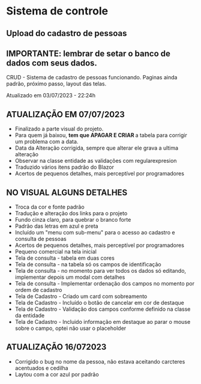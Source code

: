 # Sistema de controle

## Upload do cadastro de pessoas

## IMPORTANTE: lembrar de setar o banco de dados com seus dados.

CRUD - Sistema de cadastro de pessoas funcionando.
Paginas ainda padrão, próximo passo, layout das telas.

Atualizado em 03/07/2023 - 22:24h

## ATUALIZAÇÃO EM 07/07/2023
* Finalizado a parte visual do projeto.
* Para quem já baixou, <STRONG>tem que APAGAR E CRIAR </STRONG> a tabela para corrigir um problema com a data.
* Data da Alteração corrigida, sempre que alterar ele grava a ultima alteração
* Observar na classe entidade as validações com regularexpresion
* Traduzido vários itens padrão do Blazor
* Acertos de pequenos detalhes, mais perceptível por programadores


## NO VISUAL ALGUNS DETALHES
* Troca da cor e fonte padrão
* Tradução e alteração dos links para o projeto
* Fundo cinza claro, para quebrar o branco forte
* Padrão das letras em azul e preta
* Incluído um "menu com sub-menu" para o acesso ao cadastro e consulta de pessoas
* Acertos de pequenos detalhes, mais perceptível por programadores
* Pequeno comercial na tela inicial
* Tela de consulta - tabela em duas cores
* Tela de consulta - na tabela só os campos de identificação
* Tela de consulta - no momento para ver todos os dados só editando, implementar depois um modal com detalhes
* Tela de consulta - Implementar ordenação dos campos no momento por ordem de cadastro
* Tela de Cadastro - Criado um card com sobreamento
* Tela de Cadastro - Incluído o botão de cancelar em cor de destaque
* Tela de Cadastro - Validação dos campos conforme definido na classe da entidade
* Tela de Cadastro - Incluido informação em destaque ao parar o mouse sobre o campo, optei não usar o placeholder

## ATUALIZAÇÃO 16/072023
* Corrigido o bug no nome da pessoa, não estava aceitando carcteres acentuados e cedilha
* Laytou com a cor azul por padrão
  
